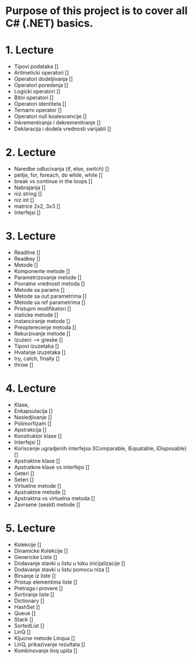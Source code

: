 ﻿# Purpose of this project is to cover all C# (.NET) basics.

# 1. Lecture
- Tipovi podataka []
- Aritmeticki operatori []
- Operatori dodeljivanja []
- Operatori poredenja []
- Logicki operatori []
- Bitni operatori []
- Operatori identiteta []
- Ternarni operator []
- Operatori null koalescencije []
- Inkrementiranje i dekrementiranje []
- Deklaracija i dodela vrednosti varijabli []

# 2. Lecture
- Naredbe odlucivanja (if, else, switch) []
- petlje, for, foreach, do while, while []
- break vs continue in the loops []
- Nabrajanja []
- niz string []
- niz int []
- matrice 2x2, 3x3 []
- Interfejsi []

# 3. Lecture
- Readline []
- Readkey []
- Metode []
- Komponente metode []
- Parametrizovanje metode []
- Povratne vrednosti metoda []
- Metode sa params []
- Metode sa out parametrima []
- Metode sa ref parametrima []
- Pristupni modifikatori []
- staticke metode []
- instanciranje metode []
- Preopterecenje metoda []
- Rekurzivanje metode []
- Izuzeci --> greske []
- Tipovi izuzetaka []
- Hvatanje izuzetaka []
- try, catch, finally [] 
- throw []

# 4. Lecture 
- Klase,
- Enkapsulacija []
- Nasledjivanje []
- Polimorfizam []
- Apstrakcija []
- Konstruktor klase []
- Interfejsi []
- Koriscenje ugradjenih interfejsa (IComparable, IEquatable, IDisposable) []
- Apstraktne klase []
- Apstratkne klase vs interfejsi []
- Geteri []
- Seteri []
- Virtuelne metode []
- Apstraktne metode []
- Apstraktna vs virtuelna metoda []
- Zavrsene (seald) metode []

# 5. Lecture
- Kolekcije []
- Dinamicke Kolekcije []
- Genericke Liste []
- Dodavanje stavki u listu u toku inicijalizacije []
- Dodavanje stavki u listu pomocu niza []
- Birsanje iz liste []
- Pristup elementima liste []
- Pretraga i provere []
- Sortiranje liste []
- Dictionary []
- HashSet []
- Queue []
- Stack []
- SortedList []
- LinQ []
- Kljucne metode Linqua []
- LinQ, prikazivanje rezultata []
- Kombinovanje linq upita []